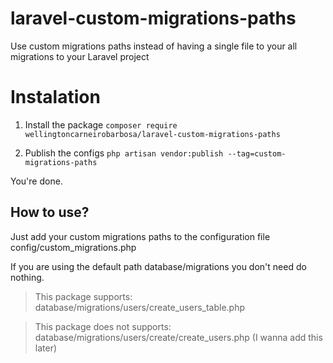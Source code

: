 # laravel-custom-migrations-paths
Use custom migrations paths instead of having a single file to your all migrations to your Laravel project

# Instalation
1. Install the package
`composer require wellingtoncarneirobarbosa/laravel-custom-migrations-paths`

2. Publish the configs
`php artisan vendor:publish --tag=custom-migrations-paths`

You're done.


## How to use?
Just add your custom migrations paths to the configuration file config/custom_migrations.php

If you are using the default path database/migrations you don't need do nothing.

> This package supports: database/migrations/users/create_users_table.php

> This package does not supports: database/migrations/users/create/create_users.php (I wanna add this later)
